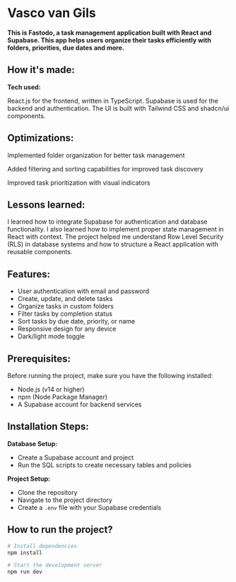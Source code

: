 
# Vasco van Gils

**This is Fastodo, a task management application built with React and Supabase. This app helps users organize their tasks efficiently with folders, priorities, due dates and more.**

## How it's made:
**Tech used:**

React.js for the frontend, written in TypeScript. Supabase is used for the backend and authentication. The UI is built with Tailwind CSS and shadcn/ui components.

## Optimizations:

Implemented folder organization for better task management

Added filtering and sorting capabilities for improved task discovery

Improved task prioritization with visual indicators

## Lessons learned:

I learned how to integrate Supabase for authentication and database functionality. I also learned how to implement proper state management in React with context. The project helped me understand Row Level Security (RLS) in database systems and how to structure a React application with reusable components.

## Features:

- User authentication with email and password
- Create, update, and delete tasks
- Organize tasks in custom folders
- Filter tasks by completion status
- Sort tasks by due date, priority, or name
- Responsive design for any device
- Dark/light mode toggle

## Prerequisites:

Before running the project, make sure you have the following installed:
- Node.js (v14 or higher)
- npm (Node Package Manager)
- A Supabase account for backend services

## Installation Steps:

**Database Setup:**
  - Create a Supabase account and project
  - Run the SQL scripts to create necessary tables and policies

**Project Setup:**
  - Clone the repository
  - Navigate to the project directory
  - Create a `.env` file with your Supabase credentials

## How to run the project?

```bash
# Install dependencies
npm install

# Start the development server
npm run dev
```

